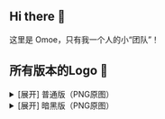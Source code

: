 ## Hi there 👋
这里是 Omoe，只有我一个人的小“团队”！

## 所有版本的Logo 🥵
<details>
  <summary>[展开] 普通版（PNG原图）</summary>

  ![Logo 普通版（PNG原图）](https://github.com/Omoe-Team/files/blob/f3e79817fcd999940c7934631511916a0d75abb6/images/logo/Omoe_logo.png)

</details>
<details>
  <summary>[展开] 暗黑版（PNG原图）</summary>

  ![Logo 暗黑版（PNG原图）](https://github.com/Omoe-Team/files/blob/f3e79817fcd999940c7934631511916a0d75abb6/images/logo/Omoe_Logo_dark.png)

</details>

